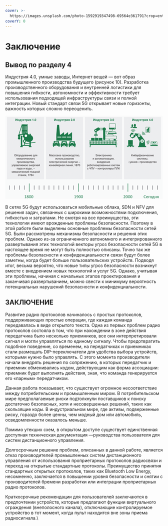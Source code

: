 ```yaml
---
cover: >-
  https://images.unsplash.com/photo-1592919347498-69564e361791?crop=entropy&cs=srgb&fm=jpg&ixid=MnwxOTcwMjR8MHwxfHNlYXJjaHw0fHx3aXJlbGVzc3xlbnwwfHx8fDE2MzY0NzA2NzY&ixlib=rb-1.2.1&q=85
coverY: 0
---
```


# Заключение

## Вывод по разделу 4

Индустрия 4.0, умные заводы, Интернет вещей — вот образ промышленного производства будущего (рисунок 10). Разработка производственного оборудования и внутренней логистики для повышения гибкости, автономности и эффективности требует использования подходящей инфраструктуры связи и полной интеграции. Новый стандарт связи 5G открывает новые горизонты, важность которых сложно переоценить.

&#x20;

![Рисунок 10 Индустрия 4.0](<../../../.gitbook/assets/image (2).png>)



&#x20;В сетях 5G будут использоваться мобильные облака, SDN и NFV для решения задач, связанных с широкими возможностями подключения, гибкостью и затратами. Не смотря на все преимущества, эти технологии имеют врожденные проблемы безопасности. Поэтому в этой работе были выделены основные проблемы безопасности сетей 5G. Были рассмотрены механизмы безопасности и решения этих проблем. Однако из-за ограниченного автономного и интегрированного развертывания этих технологий векторы угроз безопасности сетей 5G в настоящее время не могут быть полностью описаны. Точно так же проблемы безопасности и конфиденциальности связи будут более заметны, когда будет больше пользовательских устройств. Подводя итог, весьма вероятно, что новые типы угроз безопасности возникнут вместе с внедрением новых технологий и услуг 5G. Однако, учитывая эти проблемы, начиная с начальных этапов проектирования и заканчивая развертыванием, можно свести к минимуму вероятность потенциальных нарушений безопасности и конфиденциальности.

## ЗАКЛЮЧЕНИЕ

Развитие радио протоколов начиналось с простых протоколов, поддерживающих простые операции, где каждая команда передавалась в виде открытого текста. Одна из первых проблем радио протоколов состояла в том, что при нахождении в зоне действия передатчика было несколько приемников, все они интерпретировали сигнал и могли управляться по единому сигналу. Чтобы предотвратить подобное поведение, со временем, на передатчиках и приемниках стали размещать DIP-переключатели для удобства выбора устройств, которыми нужно было управлять. С этого момента производители начали внедрять решения по сопряжению, в которых передатчик и приемник обменивались кодом, действующим как форма ассоциации: приемник будет выполнять действия, зная, что команда генерируется его «парным» передатчиком.

Данная работа показывает, что существует огромное несоответствие между потребительским и промышленным миром. В потребительском мире предполагаемые риски подтолкнули поставщиков к поиску достаточно безопасных, хотя и несовершенных решений, таких как скользящие коды. В индустриальном мире, где активы, подверженные риску, гораздо более ценны, чем модный дом или автомобиль, осведомленности оказалось меньше.

Помимо утекших схем, в открытом доступе существует единственная доступная техническая документация —руководства пользователя для систем дистанционного управления.

Долгосрочным решение проблем, описанных в данной работе, является отказ производителей промышленных систем дистанционного управления от использования проприетарных протоколов радиосвязи и переход на открытые стандартные протоколы. Преимущество принятия стандартных открытых протоколов, таких как Bluetooth Low Energy, несомненно, заключается в повышении уровня безопасности и снятии с производителей бремени разработки или интеграции проприетарных радио протоколов.

Краткосрочные рекомендации для пользователей заключаются в предпочтении устройств, которые предлагают функции виртуального ограждения (внеполосного канала), отключающие контролируемое устройство в тот момент, когда пульт находится вне зоны приема радиосигнала.\
